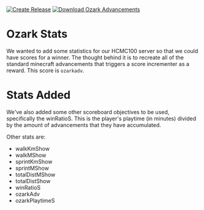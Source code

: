 [![Create Release](https://img.shields.io/github/workflow/status/ozarkcraft/ozark_stats/Create%20Release?style=for-the-badge)](https://github.com/ozarkcraft/ozark_stats/actions/workflows/main.yml)
[![Download Ozark Advancements](https://img.shields.io/badge/download-ozark_stats.zip-blue?style=for-the-badge)](https://github.com/ozarkcraft/ozark_stats/releases/download/v0.1.2/ozark_stats-v0.1.2.zip)

# Ozark Stats
We wanted to add some statistics for our HCMC100 server so that we could have
scores for a winner.  The thought behind it is to recreate all of the standard
minecraft advancements that triggers a score incrementer as a reward.  This
score is `ozarkadv`.

# Stats Added
We've also added some other scoreboard objectives to be used, specifically the 
winRatioS.  This is the player's playtime (in minutes) divided by the amount of
advancements that they have accumulated.

Other stats are:

* walkKmShow
* walkMShow
* sprintKmShow
* sprintMShow
* totalDistMShow
* totalDistShow
* winRatioS
* ozarkAdv
* ozarkPlaytimeS
